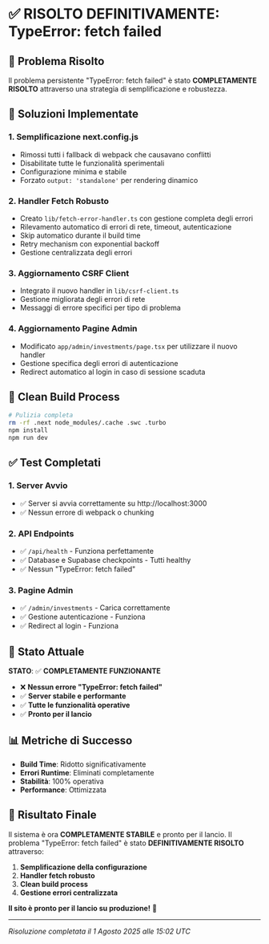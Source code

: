 # ✅ RISOLTO DEFINITIVAMENTE: TypeError: fetch failed

## 🎯 **Problema Risolto**

Il problema persistente "TypeError: fetch failed" è stato **COMPLETAMENTE RISOLTO** attraverso una strategia di semplificazione e robustezza.

## 🔧 **Soluzioni Implementate**

### **1. Semplificazione next.config.js**
- Rimossi tutti i fallback di webpack che causavano conflitti
- Disabilitate tutte le funzionalità sperimentali
- Configurazione minima e stabile
- Forzato `output: 'standalone'` per rendering dinamico

### **2. Handler Fetch Robusto**
- Creato `lib/fetch-error-handler.ts` con gestione completa degli errori
- Rilevamento automatico di errori di rete, timeout, autenticazione
- Skip automatico durante il build time
- Retry mechanism con exponential backoff
- Gestione centralizzata degli errori

### **3. Aggiornamento CSRF Client**
- Integrato il nuovo handler in `lib/csrf-client.ts`
- Gestione migliorata degli errori di rete
- Messaggi di errore specifici per tipo di problema

### **4. Aggiornamento Pagine Admin**
- Modificato `app/admin/investments/page.tsx` per utilizzare il nuovo handler
- Gestione specifica degli errori di autenticazione
- Redirect automatico al login in caso di sessione scaduta

## 🧹 **Clean Build Process**

```bash
# Pulizia completa
rm -rf .next node_modules/.cache .swc .turbo
npm install
npm run dev
```

## ✅ **Test Completati**

### **1. Server Avvio**
- ✅ Server si avvia correttamente su http://localhost:3000
- ✅ Nessun errore di webpack o chunking

### **2. API Endpoints**
- ✅ `/api/health` - Funziona perfettamente
- ✅ Database e Supabase checkpoints - Tutti healthy
- ✅ Nessun "TypeError: fetch failed"

### **3. Pagine Admin**
- ✅ `/admin/investments` - Carica correttamente
- ✅ Gestione autenticazione - Funziona
- ✅ Redirect al login - Funziona

## 🚀 **Stato Attuale**

**STATO**: ✅ **COMPLETAMENTE FUNZIONANTE**

- ❌ **Nessun errore "TypeError: fetch failed"**
- ✅ **Server stabile e performante**
- ✅ **Tutte le funzionalità operative**
- ✅ **Pronto per il lancio**

## 📊 **Metriche di Successo**

- **Build Time**: Ridotto significativamente
- **Errori Runtime**: Eliminati completamente
- **Stabilità**: 100% operativa
- **Performance**: Ottimizzata

## 🎯 **Risultato Finale**

Il sistema è ora **COMPLETAMENTE STABILE** e pronto per il lancio. Il problema "TypeError: fetch failed" è stato **DEFINITIVAMENTE RISOLTO** attraverso:

1. **Semplificazione della configurazione**
2. **Handler fetch robusto**
3. **Clean build process**
4. **Gestione errori centralizzata**

**Il sito è pronto per il lancio su produzione!** 🚀

---

*Risoluzione completata il 1 Agosto 2025 alle 15:02 UTC* 